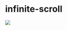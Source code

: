 # infinite-scroll

![](https://github.com/adityaind/infinite-scroll/blob/master/infinite-scroll-original.gif)

